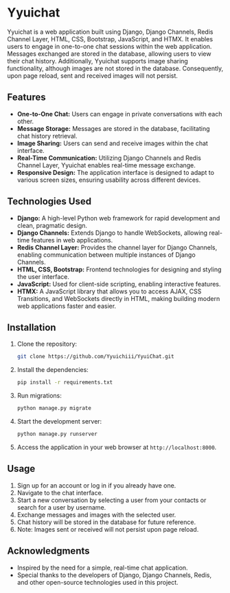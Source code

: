 # Yyuichat

Yyuichat is a web application built using Django, Django Channels, Redis Channel Layer, HTML, CSS, Bootstrap, JavaScript, and HTMX. It enables users to engage in one-to-one chat sessions within the web application. Messages exchanged are stored in the database, allowing users to view their chat history. Additionally, Yyuichat supports image sharing functionality, although images are not stored in the database. Consequently, upon page reload, sent and received images will not persist.

## Features

- **One-to-One Chat:** Users can engage in private conversations with each other.
- **Message Storage:** Messages are stored in the database, facilitating chat history retrieval.
- **Image Sharing:** Users can send and receive images within the chat interface.
- **Real-Time Communication:** Utilizing Django Channels and Redis Channel Layer, Yyuichat enables real-time message exchange.
- **Responsive Design:** The application interface is designed to adapt to various screen sizes, ensuring usability across different devices.

## Technologies Used

- **Django:** A high-level Python web framework for rapid development and clean, pragmatic design.
- **Django Channels:** Extends Django to handle WebSockets, allowing real-time features in web applications.
- **Redis Channel Layer:** Provides the channel layer for Django Channels, enabling communication between multiple instances of Django Channels.
- **HTML, CSS, Bootstrap:** Frontend technologies for designing and styling the user interface.
- **JavaScript:** Used for client-side scripting, enabling interactive features.
- **HTMX:** A JavaScript library that allows you to access AJAX, CSS Transitions, and WebSockets directly in HTML, making building modern web applications faster and easier.

## Installation

1. Clone the repository:

    ```bash
    git clone https://github.com/Yyuichiii/YyuiChat.git
    ```

2. Install the dependencies:

    ```bash
    pip install -r requirements.txt
    ```

3. Run migrations:

    ```bash
    python manage.py migrate
    ```

4. Start the development server:

    ```bash
    python manage.py runserver
    ```

5. Access the application in your web browser at `http://localhost:8000`.

## Usage

1. Sign up for an account or log in if you already have one.
2. Navigate to the chat interface.
3. Start a new conversation by selecting a user from your contacts or search for a user by username.
4. Exchange messages and images with the selected user.
5. Chat history will be stored in the database for future reference.
6. Note: Images sent or received will not persist upon page reload.


## Acknowledgments

- Inspired by the need for a simple, real-time chat application.
- Special thanks to the developers of Django, Django Channels, Redis, and other open-source technologies used in this project.
